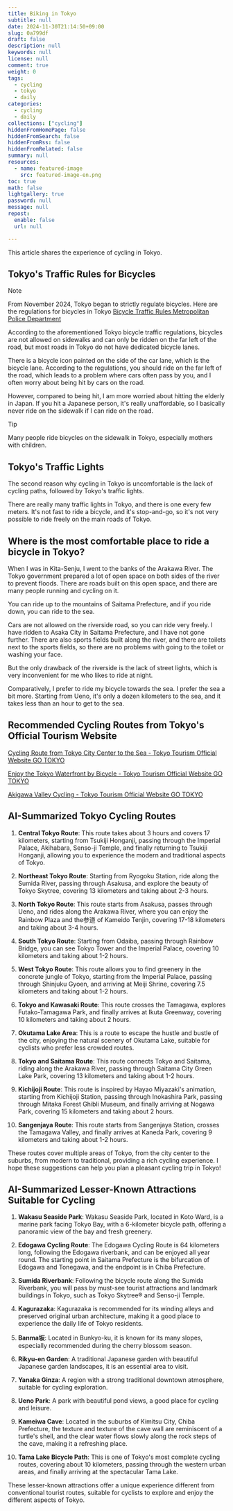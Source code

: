```yaml
---
title: Biking in Tokyo
subtitle: null
date: 2024-11-30T21:14:50+09:00
slug: 0a799df
draft: false
description: null
keywords: null
license: null
comment: true
weight: 0
tags:
  - cycling
  - tokyo
  - daily
categories:
  - cycling
  - daily
collections: ["cycling"]
hiddenFromHomePage: false
hiddenFromSearch: false
hiddenFromRss: false
hiddenFromRelated: false
summary: null
resources:
  - name: featured-image
    src: featured-image-en.png
toc: true
math: false
lightgallery: true
password: null
message: null
repost:
  enable: false
  url: null

---
```

This article shares the experience of cycling in Tokyo.
<!--more-->

## Tokyo's Traffic Rules for Bicycles

> [!NOTE] 
>From November 2024, Tokyo began to strictly regulate bicycles.
> Here are the regulations for bicycles in Tokyo [Bicycle Traffic Rules Metropolitan Police Department](https://www.keishicho.metro.tokyo.lg.jp/kotsu/jikoboshi/bicycle/menu/rule.html)

According to the aforementioned Tokyo bicycle traffic regulations, bicycles are not allowed on sidewalks and can only be ridden on the far left of the road, but most roads in Tokyo do not have dedicated bicycle lanes.

There is a bicycle icon painted on the side of the car lane, which is the bicycle lane. According to the regulations, you should ride on the far left of the road, which leads to a problem where cars often pass by you, and I often worry about being hit by cars on the road.

However, compared to being hit, I am more worried about hitting the elderly in Japan. If you hit a Japanese person, it's really unaffordable, so I basically never ride on the sidewalk if I can ride on the road.
> [!TIP] 
> Many people ride bicycles on the sidewalk in Tokyo, especially mothers with children.

## Tokyo's Traffic Lights

The second reason why cycling in Tokyo is uncomfortable is the lack of cycling paths, followed by Tokyo's traffic lights.

There are really many traffic lights in Tokyo, and there is one every few meters. It's not fast to ride a bicycle, and it's stop-and-go, so it's not very possible to ride freely on the main roads of Tokyo.

## Where is the most comfortable place to ride a bicycle in Tokyo?

When I was in Kita-Senju, I went to the banks of the Arakawa River. The Tokyo government prepared a lot of open space on both sides of the river to prevent floods. There are roads built on this open space, and there are many people running and cycling on it.

You can ride up to the mountains of Saitama Prefecture, and if you ride down, you can ride to the sea.

Cars are not allowed on the riverside road, so you can ride very freely. I have ridden to Asaka City in Saitama Prefecture, and I have not gone further. There are also sports fields built along the river, and there are toilets next to the sports fields, so there are no problems with going to the toilet or washing your face.

But the only drawback of the riverside is the lack of street lights, which is very inconvenient for me who likes to ride at night.

Comparatively, I prefer to ride my bicycle towards the sea. I prefer the sea a bit more. Starting from Ueno, it's only a dozen kilometers to the sea, and it takes less than an hour to get to the sea.

## Recommended Cycling Routes from Tokyo's Official Tourism Website

[Cycling Route from Tokyo City Center to the Sea - Tokyo Tourism Official Website GO TOKYO](https://www.gotokyo.org/cn/story/walks-and-tours/waterfront/cycling_route/index.html)

[Enjoy the Tokyo Waterfront by Bicycle - Tokyo Tourism Official Website GO TOKYO](https://www.gotokyo.org/cn/destinations/waterfront/cycling-along-the-water.html)

[Akigawa Valley Cycling - Tokyo Tourism Official Website GO TOKYO](https://www.gotokyo.org/cn/story/walks-and-tours/waterfront/akigawa-valley-cycling/index.html)

## AI-Summarized Tokyo Cycling Routes


1. **Central Tokyo Route**: This route takes about 3 hours and covers 17 kilometers, starting from Tsukiji Honganji, passing through the Imperial Palace, Akihabara, Senso-ji Temple, and finally returning to Tsukiji Honganji, allowing you to experience the modern and traditional aspects of Tokyo.

2. **Northeast Tokyo Route**: Starting from Ryogoku Station, ride along the Sumida River, passing through Asakusa, and explore the beauty of Tokyo Skytree, covering 13 kilometers and taking about 2-3 hours.

3. **North Tokyo Route**: This route starts from Asakusa, passes through Ueno, and rides along the Arakawa River, where you can enjoy the Rainbow Plaza and the参道 of Kameido Tenjin, covering 17-18 kilometers and taking about 3-4 hours.

4. **South Tokyo Route**: Starting from Odaiba, passing through Rainbow Bridge, you can see Tokyo Tower and the Imperial Palace, covering 10 kilometers and taking about 1-2 hours.

5. **West Tokyo Route**: This route allows you to find greenery in the concrete jungle of Tokyo, starting from the Imperial Palace, passing through Shinjuku Gyoen, and arriving at Meiji Shrine, covering 7.5 kilometers and taking about 1-2 hours.

6. **Tokyo and Kawasaki Route**: This route crosses the Tamagawa, explores Futako-Tamagawa Park, and finally arrives at Ikuta Greenway, covering 10 kilometers and taking about 2 hours.

7. **Okutama Lake Area**: This is a route to escape the hustle and bustle of the city, enjoying the natural scenery of Okutama Lake, suitable for cyclists who prefer less crowded routes.

8. **Tokyo and Saitama Route**: This route connects Tokyo and Saitama, riding along the Arakawa River, passing through Saitama City Green Lake Park, covering 13 kilometers and taking about 1-2 hours.

9. **Kichijoji Route**: This route is inspired by Hayao Miyazaki's animation, starting from Kichijoji Station, passing through Inokashira Park, passing through Mitaka Forest Ghibli Museum, and finally arriving at Nogawa Park, covering 15 kilometers and taking about 2 hours.

10. **Sangenjaya Route**: This route starts from Sangenjaya Station, crosses the Tamagawa Valley, and finally arrives at Kaneda Park, covering 9 kilometers and taking about 1-2 hours.

These routes cover multiple areas of Tokyo, from the city center to the suburbs, from modern to traditional, providing a rich cycling experience. I hope these suggestions can help you plan a pleasant cycling trip in Tokyo!

## AI-Summarized Lesser-Known Attractions Suitable for Cycling


1. **Wakasu Seaside Park**: Wakasu Seaside Park, located in Koto Ward, is a marine park facing Tokyo Bay, with a 6-kilometer bicycle path, offering a panoramic view of the bay and fresh greenery.

2. **Edogawa Cycling Route**: The Edogawa Cycling Route is 64 kilometers long, following the Edogawa riverbank, and can be enjoyed all year round. The starting point in Saitama Prefecture is the bifurcation of Edogawa and Tonegawa, and the endpoint is in Chiba Prefecture.

3. **Sumida Riverbank**: Following the bicycle route along the Sumida Riverbank, you will pass by must-see tourist attractions and landmark buildings in Tokyo, such as Tokyo Skytree® and Senso-ji Temple.

4. **Kagurazaka**: Kagurazaka is recommended for its winding alleys and preserved original urban architecture, making it a good place to experience the daily life of Tokyo residents.

5. **Banma坂**: Located in Bunkyo-ku, it is known for its many slopes, especially recommended during the cherry blossom season.

6. **Rikyu-en Garden**: A traditional Japanese garden with beautiful Japanese garden landscapes, it is an essential area to visit.

7. **Yanaka Ginza**: A region with a strong traditional downtown atmosphere, suitable for cycling exploration.

8. **Ueno Park**: A park with beautiful pond views, a good place for cycling and leisure.

9. **Kameiwa Cave**: Located in the suburbs of Kimitsu City, Chiba Prefecture, the texture and texture of the cave wall are reminiscent of a turtle's shell, and the clear water flows slowly along the rock steps of the cave, making it a refreshing place.

10. **Tama Lake Bicycle Path**: This is one of Tokyo's most complete cycling routes, covering about 10 kilometers, passing through the western urban areas, and finally arriving at the spectacular Tama Lake.

These lesser-known attractions offer a unique experience different from conventional tourist routes, suitable for cyclists to explore and enjoy the different aspects of Tokyo.